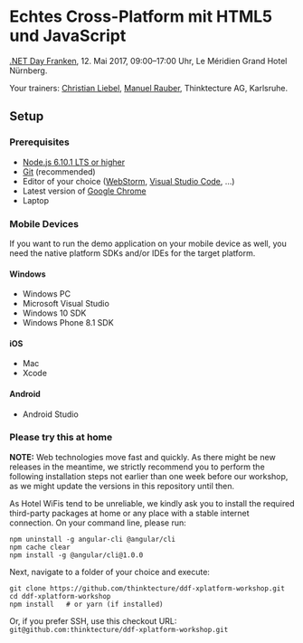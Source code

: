 # Echtes Cross-Platform mit HTML5 und JavaScript

[.NET Day Franken](http://www.dotnet-day-franken.de/workshops/item/1-echtes-cross-platform-mit-html5-und-javascript-in-action), 12. Mai 2017, 09:00–17:00 Uhr, Le Méridien Grand Hotel Nürnberg.

Your trainers: [Christian Liebel](https://twitter.com/chris_liebel), [Manuel Rauber](https://twitter.com/ManuelRauber), Thinktecture AG, Karlsruhe.

## Setup

### Prerequisites

- [Node.js 6.10.1 LTS or higher](https://nodejs.org/en/)
- [Git](https://git-scm.com/) (recommended)
- Editor of your choice ([WebStorm](https://www.jetbrains.com/webstorm/), [Visual Studio Code](https://code.visualstudio.com/), …)
- Latest version of [Google Chrome](https://www.google.de/chrome/browser/desktop/)
- Laptop

### Mobile Devices
If you want to run the demo application on your mobile device as well, you need the native platform SDKs and/or IDEs for the target platform.

#### Windows

- Windows PC
- Microsoft Visual Studio
- Windows 10 SDK
- Windows Phone 8.1 SDK

#### iOS

- Mac
- Xcode

#### Android

- Android Studio

### Please try this at home

**NOTE:** Web technologies move fast and quickly. As there might be new releases in the meantime, we strictly recommend you to perform the following installation steps not earlier than one week before our workshop, as we might update the versions in this repository until then.

As Hotel WiFis tend to be unreliable, we kindly ask you to install the required third-party packages at home or any place with a stable internet connection. On your command line, please run:

```
npm uninstall -g angular-cli @angular/cli
npm cache clear
npm install -g @angular/cli@1.0.0
```

Next, navigate to a folder of your choice and execute:

```
git clone https://github.com/thinktecture/ddf-xplatform-workshop.git
cd ddf-xplatform-workshop
npm install   # or yarn (if installed)
```

Or, if you prefer SSH, use this checkout URL: `git@github.com:thinktecture/ddf-xplatform-workshop.git`
